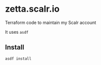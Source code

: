 # zetta.scalr.io
Terraform code to maintain my Scalr account

It uses `asdf`

## Install

```
asdf install
```
